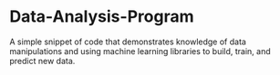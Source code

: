 # Data-Analysis-Program
A simple snippet of code that demonstrates knowledge of data manipulations and using machine learning libraries to build, train, and predict new data.

